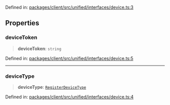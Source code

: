 Defined in: [packages/client/src/unified/interfaces/device.ts:3](https://github.com/signalwire/signalwire-js/blob/52fa77b6c8db68f4c99b30b3776f45a4309e15bf/packages/client/src/unified/interfaces/device.ts#L3)

## Properties

### deviceToken

> **deviceToken**: `string`

Defined in: [packages/client/src/unified/interfaces/device.ts:5](https://github.com/signalwire/signalwire-js/blob/52fa77b6c8db68f4c99b30b3776f45a4309e15bf/packages/client/src/unified/interfaces/device.ts#L5)

***

### deviceType

> **deviceType**: [`RegisterDeviceType`](../type-aliases/RegisterDeviceType.md)

Defined in: [packages/client/src/unified/interfaces/device.ts:4](https://github.com/signalwire/signalwire-js/blob/52fa77b6c8db68f4c99b30b3776f45a4309e15bf/packages/client/src/unified/interfaces/device.ts#L4)
